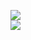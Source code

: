 [![](https://img.shields.io/badge/Made%20With-Github%20Spray-lightgrey.svg?style=for-the-badge&logo=github)](https://github.com/Annihil/github-spray#540)  
[![](https://i.imgur.com/2DrTn0Z.gif)](https://github.com/Annihil/github-spray)